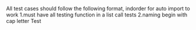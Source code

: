 All test cases should follow the following format, indorder for auto import to work
1.must have all testing function in a list call tests
2.naming begin with cap letter Test